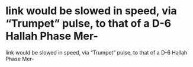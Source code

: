 # link would be slowed in speed, via “Trumpet” pulse, to that of a D-6 Hallah Phase Mer-

link would be slowed in speed, via “Trumpet” pulse, to that of a D-6 Hallah Phase Mer-